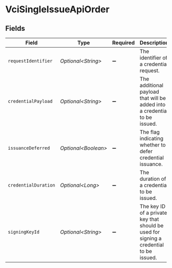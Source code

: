 # VciSingleIssueApiOrder


## Fields

| Field                                                                                   | Type                                                                                    | Required                                                                                | Description                                                                             |
| --------------------------------------------------------------------------------------- | --------------------------------------------------------------------------------------- | --------------------------------------------------------------------------------------- | --------------------------------------------------------------------------------------- |
| `requestIdentifier`                                                                     | *Optional\<String>*                                                                     | :heavy_minus_sign:                                                                      | The identifier of a credential request.                                                 |
| `credentialPayload`                                                                     | *Optional\<String>*                                                                     | :heavy_minus_sign:                                                                      | The additional payload that will be added into a credential to be issued.               |
| `issuanceDeferred`                                                                      | *Optional\<Boolean>*                                                                    | :heavy_minus_sign:                                                                      | The flag indicating whether to defer credential issuance.                               |
| `credentialDuration`                                                                    | *Optional\<Long>*                                                                       | :heavy_minus_sign:                                                                      | The duration of a credential to be issued.                                              |
| `signingKeyId`                                                                          | *Optional\<String>*                                                                     | :heavy_minus_sign:                                                                      | The key ID of a private key that should be used for signing a credential<br/>to be issued.<br/> |